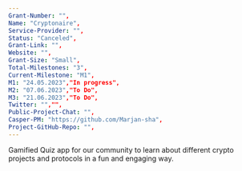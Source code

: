 ```yaml
---
Grant-Number: "",
Name: "Cryptonaire",
Service-Provider: "",
Status: "Canceled",
Grant-Link: "",
Website: "",
Grant-Size: "Small",
Total-Milestones: "3",
Current-Milestone: "M1",
M1: "24.05.2023","In progress",
M2: "07.06.2023","To Do",
M3: "21.06.2023","To Do",
Twitter: "","",
Public-Project-Chat: "",
Casper-PM: "https://github.com/Marjan-sha",
Project-GitHub-Repo: "",
---
```

<!--lang:en--> 
Gamified Quiz app for our community to learn about different crypto projects and protocols in a fun and engaging way.
<!--lang:es--] 
Aplicación Gamified Quiz para que nuestra comunidad aprenda sobre diferentes proyectos y protocolos criptográficos de una manera divertida y atractiva.
<!--lang:de--] 
Gamified-Quiz-App für unsere Community, um auf unterhaltsame und ansprechende Weise mehr über verschiedene Krypto-Projekte und -Protokolle zu erfahren.
<!--lang:fr--] 
Application Gamified Quiz permettant à notre communauté d'en savoir plus sur différents projets et protocoles de cryptographie de manière amusante et engageante.
<!--lang:pl--] 
Gamified Quiz dla naszej społeczności, aby dowiedzieć się o różnych projektach i protokołach kryptograficznych w zabawny i wciągający sposób.
<!--lang:uk--] 
Gamified Quiz додаток для нашої спільноти, щоб дізнатися про різні криптопроекти та протоколи у веселій та захоплюючій формі.
[!--lang:*-->  
